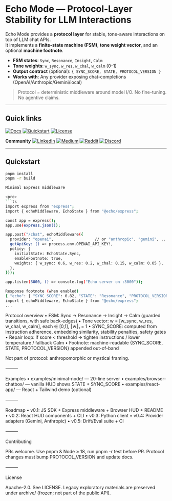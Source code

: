 # Echo Mode — Protocol-Layer Stability for LLM Interactions

Echo Mode provides a **protocol layer** for stable, tone-aware interactions on top of LLM chat APIs.  
It implements a **finite-state machine (FSM)**, **tone weight vector**, and an optional **machine footnote**.

- **FSM states**: `Sync`, `Resonance`, `Insight`, `Calm`
- **Tone weights**: `w_sync`, `w_res`, `w_chal`, `w_calm` (0–1)
- **Output contract** (optional): `{ SYNC_SCORE, STATE, PROTOCOL_VERSION }`
- **Works with**: Any provider exposing chat-completions (OpenAI/Anthropic/Gemini/local)

> Protocol = deterministic middleware around model I/O. No fine-tuning. No agentive claims.

---

## Quick links

[![Docs](https://img.shields.io/badge/Docs-Protocol_Overview-informational)](#protocol-overview) 
[![Quickstart](https://img.shields.io/badge/Quickstart-5_min-green)](#quickstart) 
[![License](https://img.shields.io/badge/License-Apache--2.0-blue)](#license)

**Community**
[![LinkedIn](https://img.shields.io/badge/LinkedIn-Follow-blue?logo=linkedin)](www.linkedin.com/in/echo-mode-io-766051376)
[![Medium](https://img.shields.io/badge/Medium-Read-black?logo=medium)](https://medium.com/@seanhongbusiness/beyond-prompts-the-protocol-layer-for-llms-ae5dd2ad0a21)
[![Reddit](https://img.shields.io/badge/Reddit-Discuss-orange?logo=reddit)](https://www.reddit.com/user/Medium_Charity6146/)
[![Discord](https://img.shields.io/badge/Discord-Join-5865F2?logo=discord&logoColor=white)](https://discord.gg/kDQgjYXBcx)

---

## Quickstart

```bash
pnpm install
pnpm -r build

Minimal Express middleware

<pre>
```ts
import express from "express";
import { echoMiddleware, EchoState } from "@echo/express";

const app = express();
app.use(express.json());

app.post("/chat", echoMiddleware({
  provider: "openai",                  // or "anthropic", "gemini", ...
  getApiKey: () => process.env.OPENAI_API_KEY!,
  policy: {
    initialState: EchoState.Sync,
    enableFootnote: true,
    weights: { w_sync: 0.6, w_res: 0.2, w_chal: 0.15, w_calm: 0.05 },
  },
}));

app.listen(3000, () => console.log("Echo server on :3000"));

Response footnote (when enabled)
{ "echo": { "SYNC_SCORE": 0.82, "STATE": "Resonance", "PROTOCOL_VERSION": "v1.3" } }
import { echoMiddleware, EchoState } from "@echo/express";
...
``` 
</pre>

Protocol overview
	•	FSM: Sync → Resonance → Insight → Calm (guarded transitions, with safe back-edges)
	•	Tone vector: w = [w_sync, w_res, w_chal, w_calm], each ∈ [0,1], ‖w‖₁ = 1
	•	SYNC_SCORE: computed from instruction adherence, embedding similarity, stability penalties, safety gates
	•	Repair loop: if score < threshold → tighten instructions / lower temperature / fallback Calm
	•	Footnote: machine-readable {SYNC_SCORE, STATE, PROTOCOL_VERSION} appended out-of-band

Not part of protocol: anthropomorphic or mystical framing.

⸻

Examples
	•	examples/minimal-node/ — 20-line server
	•	examples/browser-chatbox/ — vanilla HUD shows STATE + SYNC_SCORE
	•	examples/react-app/ — React + Tailwind demo (optional)

⸻

Roadmap
	•	v0.1: JS SDK + Express middleware + Browser HUD + README
	•	v0.2: React HUD components + CLI
	•	v0.3: Python client
	•	v0.4: Provider adapters (Gemini, Anthropic)
	•	v0.5: Drift/Eval suite + CI

⸻

Contributing

PRs welcome. Use pnpm & Node ≥ 18, run pnpm -r test before PR.
Protocol changes must bump PROTOCOL_VERSION and update docs.

⸻

License

Apache-2.0. See LICENSE.
Legacy exploratory materials are preserved under archive/ (frozen; not part of the public API).
